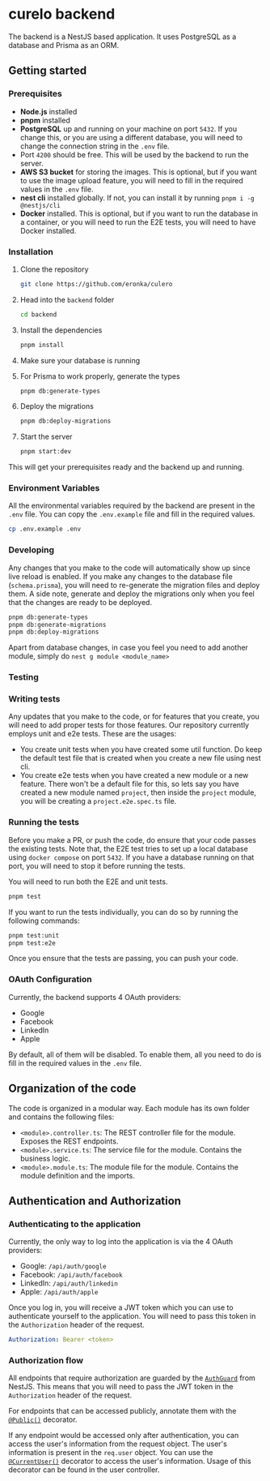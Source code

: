 # curelo backend

The backend is a NestJS based application. It uses PostgreSQL as a database and Prisma as an ORM.

## Getting started

### Prerequisites

- **Node.js** installed
- **pnpm** installed
- **PostgreSQL** up and running on your machine on port `5432`. If you change this, or you are using a different database, you will need to change the connection string in the `.env` file.
- Port `4200` should be free. This will be used by the backend to run the server.
- **AWS S3 bucket** for storing the images. This is optional, but if you want to use the image upload feature, you will need to fill in the required values in the `.env` file.
- **nest cli** installed globally. If not, you can install it by running `pnpm i -g @nestjs/cli`
- **Docker** installed. This is optional, but if you want to run the database in a container, or you will need to run the E2E tests, you will need to have Docker installed.

### Installation

1. Clone the repository

   ```sh
   git clone https://github.com/eronka/culero
   ```

2. Head into the `backend` folder

   ```sh
   cd backend
   ```

3. Install the dependencies

   ```sh
   pnpm install
   ```

4. Make sure your database is running

5. For Prisma to work properly, generate the types

   ```sh
   pnpm db:generate-types
   ```

6. Deploy the migrations

   ```sh
   pnpm db:deploy-migrations
   ```

7. Start the server

   ```sh
   pnpm start:dev
   ```

This will get your prerequisites ready and the backend up and running.

### Environment Variables

All the environmental variables required by the backend are present in the `.env` file. You can copy the `.env.example` file and fill in the required values.

```sh
cp .env.example .env
```

### Developing

Any changes that you make to the code will automatically show up since live reload is enabled. If you make any changes to the database file (`schema.prisma`), you will need to re-generate the migration files and deploy them. A side note, generate and deploy the migrations only when you feel that the changes are ready to be deployed.

```sh
pnpm db:generate-types
pnpm db:generate-migrations
pnpm db:deploy-migrations
```

Apart from database changes, in case you feel you need to add another module, simply do `nest g module <module_name>`

### Testing

### Writing tests

Any updates that you make to the code, or for features that you create, you will need to add proper tests for those features. Our repository currently employs unit and e2e tests. These are the usages:

- You create unit tests when you have created some util function. Do keep the default test file that is created when you create a new file using nest cli.
- You create e2e tests when you have created a new module or a new feature. There won't be a default file for this, so lets say you have created a new module named `project`, then inside the `project` module, you will be creating a `project.e2e.spec.ts` file.

### Running the tests

Before you make a PR, or push the code, do ensure that your code passes the existing tests. Note that, the E2E test tries to set up a local database using `docker compose` on port `5432`. If you have a database running on that port, you will need to stop it before running the tests.

You will need to run both the E2E and unit tests.

```sh
pnpm test
```

If you want to run the tests individually, you can do so by running the following commands:

```sh
pnpm test:unit
pnpm test:e2e
```

Once you ensure that the tests are passing, you can push your code.

### OAuth Configuration

Currently, the backend supports 4 OAuth providers:

- Google
- Facebook
- LinkedIn
- Apple

By default, all of them will be disabled. To enable them, all you need to do is fill in the required values in the `.env` file.

## Organization of the code

The code is organized in a modular way. Each module has its own folder and contains the following files:

- `<module>.controller.ts`: The REST controller file for the module. Exposes the REST endpoints.
- `<module>.service.ts`: The service file for the module. Contains the business logic.
- `<module>.module.ts`: The module file for the module. Contains the module definition and the imports.

## Authentication and Authorization

### Authenticating to the application

Currently, the only way to log into the application is via the 4 OAuth providers:

- Google: `/api/auth/google`
- Facebook: `/api/auth/facebook`
- LinkedIn: `/api/auth/linkedin`
- Apple: `/api/auth/apple`

Once you log in, you will receive a JWT token which you can use to authenticate yourself to the application. You will need to pass this token in the `Authorization` header of the request.

```yaml
Authorization: Bearer <token>
```

### Authorization flow

All endpoints that require authorization are guarded by the [`AuthGuard`](./src/auth/guard/auth/auth.guard.ts) from NestJS. This means that you will need to pass the JWT token in the `Authorization` header of the request.

For endpoints that can be accessed publicly, annotate them with the [`@Public()`](./src/decorators/public.decorator.ts) decorator.

If any endpoint would be accessed only after authentication, you can access the user's information from the request object. The user's information is present in the `req.user` object. You can use the [`@CurrentUser()`](./src/decorators/current-user.decorator.ts) decorator to access the user's information. Usage of this decorator can be found in the user controller.
